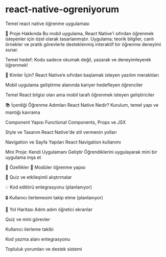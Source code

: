 # react-native-ogreniyorum
Temel react native öğrenme uygulaması



🚀 Proje Hakkında
Bu mobil uygulama, React Native'i sıfırdan öğrenmek isteyenler için özel olarak tasarlanmıştır. Uygulama; teorik bilgiler, canlı örnekler ve pratik görevlerle desteklenmiş interaktif bir öğrenme deneyimi sunar.

Temel hedef: Kodu sadece okumak değil, yazarak ve deneyimleyerek öğrenmek!

🎯 Kimler İçin?
React Native’e sıfırdan başlamak isteyen yazılım meraklıları

Mobil uygulama geliştirme alanında kariyer hedefleyen öğrenciler

Temel React bilgisi olan ama mobil tarafı öğrenmek isteyen geliştiriciler

📚 İçerdiği Öğrenme Adımları
React Native Nedir?
Kurulum, temel yapı ve mantığı kavrama

Component Yapısı
Functional Components, Props ve JSX

Style ve Tasarım
React Native'de stil vermenin yolları

Navigation ve Sayfa Yapıları
React Navigation kullanımı

Mini Proje: Kendi Uygulamanı Geliştir
Öğrendiklerini uygulayarak mini bir uygulama inşa et

🧩 Özellikler
📘 Modüler öğrenme yapısı

🧠 Quiz ve etkileşimli alıştırmalar

💡 Kod editörü entegrasyonu (planlanıyor)

🔒 Kullanıcı ilerlemesini takip etme (planlanıyor)


📌 Yol Haritası
 Adım adım öğretici ekranlar

 Quiz ve mini görevler

 Kullanıcı ilerleme takibi

 Kod yazma alanı entegrasyonu

 Topluluk yorumları ve destek sistemi

